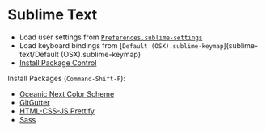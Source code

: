 # Sublime Text

- Load user settings from [`Preferences.sublime-settings`](sublime-text/Preferences.sublime-settings)
- Load keyboard bindings from [`Default (OSX).sublime-keymap`](sublime-text/Default (OSX).sublime-keymap)
- [Install Package Control](https://packagecontrol.io/installation)

Install Packages (`Command-Shift-P`):

- [Oceanic Next Color Scheme](https://github.com/voronianski/oceanic-next-color-scheme)
- [GitGutter](https://github.com/jisaacks/GitGutter)
- [HTML-CSS-JS Prettify](https://github.com/victorporof/Sublime-HTMLPrettify)
- [Sass](https://packagecontrol.io/packages/Sass)
